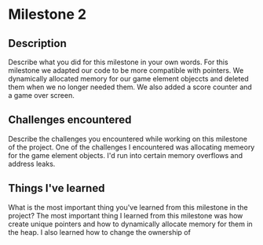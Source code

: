 # Milestone 2

## Description
Describe what you did for this milestone in your own words.
For this milestone we adapted our code to be more compatible with pointers. We dynamically allocated memory for our game element objeccts and deleted them when we no longer needed them. We also added a score counter and a game over screen.
## Challenges encountered
Describe the challenges you encountered while working on this milestone of the project.
One of the challenges I encountered was allocating memeory for the game element objects. I'd run into certain memory overflows and address leaks.

## Things I've learned
What is the most important thing you've learned from this milestone in the project?
The most important thing I learned from this milestone was how create unique pointers and how to dynamically allocate memory for them in the heap. I also learned how to change the ownership of 
